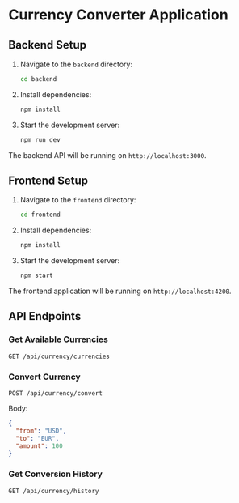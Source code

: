 # Currency Converter Application

## Backend Setup

1. Navigate to the `backend` directory:
   ```bash
   cd backend
   ```

2. Install dependencies:
   ```bash
   npm install
   ```

3. Start the development server:
   ```bash
   npm run dev
   ```

The backend API will be running on `http://localhost:3000`.

## Frontend Setup

1. Navigate to the `frontend` directory:
   ```bash
   cd frontend
   ```

2. Install dependencies:
   ```bash
   npm install
   ```

3. Start the development server:
   ```bash
   npm start
   ```

The frontend application will be running on `http://localhost:4200`.

## API Endpoints

### Get Available Currencies

```
GET /api/currency/currencies
```

### Convert Currency

```
POST /api/currency/convert
```

Body:
```json
{
  "from": "USD",
  "to": "EUR",
  "amount": 100
}
```

### Get Conversion History

```
GET /api/currency/history
```